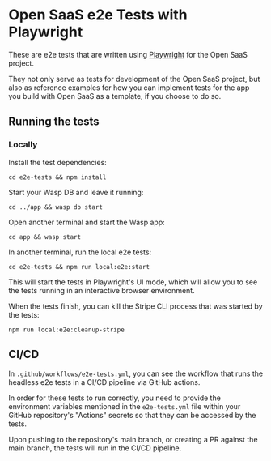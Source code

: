 # Open SaaS e2e Tests with Playwright

These are e2e tests that are written using [Playwright](https://playwright.dev/) for the Open SaaS project. 

They not only serve as tests for development of the Open SaaS project, but also as reference examples for how you can implement tests for the app you build with Open SaaS as a template, if you choose to do so.

## Running the tests
### Locally
Install the test dependencies:
```shell
cd e2e-tests && npm install
```

Start your Wasp DB and leave it running:
```shell
cd ../app && wasp db start
```

Open another terminal and start the Wasp app:
```shell
cd app && wasp start
```

In another terminal, run the local e2e tests:
```shell
cd e2e-tests && npm run local:e2e:start
```

This will start the tests in Playwright's UI mode, which will allow you to see the tests running in an interactive browser environment.

When the tests finish, you can kill the Stripe CLI process that was started by the tests:
```shell
npm run local:e2e:cleanup-stripe
```

## CI/CD

In `.github/workflows/e2e-tests.yml`, you can see the workflow that runs the headless e2e tests in a CI/CD pipeline via GitHub actions. 

In order for these tests to run correctly, you need to provide the environment variables mentioned in the `e2e-tests.yml` file within your GitHub repository's "Actions" secrets so that they can be accessed by the tests.

Upon pushing to the repository's main branch, or creating a PR against the main branch, the tests will run in the CI/CD pipeline.
